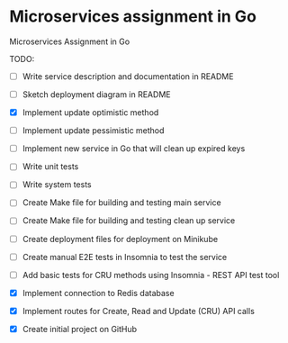 # Microservices assignment in Go

Microservices Assignment in Go

TODO:

- [ ] Write service description and documentation in README
- [ ] Sketch deployment diagram in README
- [x] Implement update optimistic method
- [ ] Implement update pessimistic method
- [ ] Implement new service in Go that will clean up expired keys
- [ ] Write unit tests
- [ ] Write system tests
- [ ] Create Make file for building and testing main service
- [ ] Create Make file for building and testing clean up service
- [ ] Create deployment files for deployment on Minikube
- [ ] Create manual E2E tests in Insomnia to test the service
- [ ] Add basic tests for CRU methods using Insomnia - REST API test tool
- [x] Implement connection to Redis database
- [x] Implement routes for Create, Read and Update (CRU) API calls
- [x] Create initial project on GitHub
  

